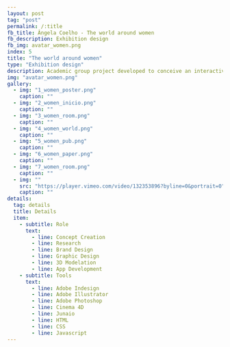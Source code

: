 ```yaml
---
layout: post
tag: "post"
permalink: /:title
fb_title: Ângela Coelho - The world around women
fb_description: Exhibition design
fb_img: avatar_women.png
index: 5
title: "The world around women"
type: "Exhibition design"
description: Academic group project developed to conceive an interactive exhibition about women in design. The exhibition – <i>The world around women</i> – presents the work of 8 different designers from distant places on the globe, and also presents facts and news of their countries about  gender inequality suffered by women. Since their country is the common subject between the designers and the facts presented, the identity of the exhibition is based on the flag colours of the different countries represented with stripes. Thus, the coloured stripe is the visual element that connects all the rooms in the exhibition and sets the tone to the approach to all the graphic material developed. The exhibition is complemented by an application that uses augmented reality to show further information about each designer and each country.
img: "avatar_women.png"
gallery:
  - img: "1_women_poster.png"
    caption: ""
  - img: "2_women_inicio.png"
    caption: ""
  - img: "3_women_room.png"
    caption: ""
  - img: "4_women_world.png"
    caption: ""
  - img: "5_women_pub.png"
    caption: ""
  - img: "6_women_paper.png"
    caption: ""
  - img: "7_women_room.png"
    caption: ""
  - img: ""
    src: "https://player.vimeo.com/video/132353896?byline=0&portrait=0"
    caption: ""
details:
  tag: details
  title: Details
  item:
    - subtitle: Role
      text:
        - line: Concept Creation
        - line: Research
        - line: Brand Design
        - line: Graphic Design
        - line: 3D Modelation
        - line: App Development
    - subtitle: Tools
      text:
        - line: Adobe Indesign
        - line: Adobe Illustrator
        - line: Adobe Photoshop
        - line: Cinema 4D
        - line: Junaio
        - line: HTML
        - line: CSS
        - line: Javascript
---
```

